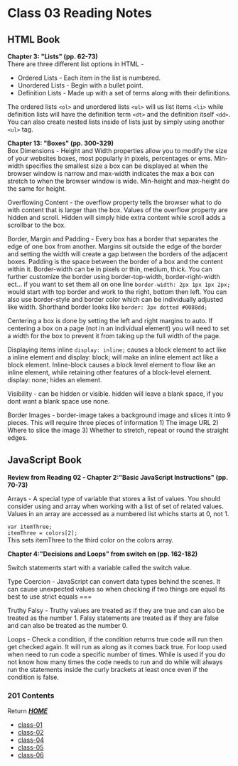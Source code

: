 # Class 03 Reading Notes

## HTML Book

**Chapter 3: "Lists" (pp. 62-73)**    
There are three different list options in HTML -    
* Ordered Lists - Each item in the list is numbered.   
* Unordered Lists - Begin with a bullet point.   
* Definition Lists - Made up with a set of terms along with their definitions.

The ordered lists `<ol>` and unordered lists `<ul>` will us list items `<li>` while definition lists will have the definition term `<dt>` and the definition itself `<dd>`. You can also create nested lists inside of lists just by simply using another `<ul>` tag. 

**Chapter 13: "Boxes" (pp. 300-329)**   
Box Dimensions - Height and Width properties allow you to modify the size of your websites boxes, most popularly in pixels, percentages or ems. Min-width specifies the smallest size a box can be displayed at when the browser window is narrow and max-width indicates the max a box can stretch to when the browser window is wide. Min-height and max-height do the same for height. 

Overflowing Content - the overflow property tells the browser what to do with content that is larger than the box. Values of the overflow property are hidden and scroll. Hidden will simply hide extra content while scroll adds a scrollbar to the box. 

Border, Margin and Padding - Every box has a border that separates the edge of one box from another. Margins sit outside the edge of the border and setting the width will create a gap between the borders of the adjacent boxes. Padding is the space between the border of a box and the content within it. Border-width can be in pixels or thin, medium, thick. You can further customize the border using border-top-width, border-right-width ect... if you want to set them all on one line `border-width: 2px 1px 1px 2px;` would start with top border and work to the right, bottom then left. You can also use border-style and border color which can be individually adjusted like width. Shorthand border looks like `border: 3px dotted #0088dd;`

Centering a box is done by setting the left and right margins to auto. If centering a box on a page (not in an individual element) you will need to set a width for the box to prevent it from taking up the full width of the page. 

Displaying items inline `display: inline;` causes a block element to act like a inline element and display: block; will make an inline element act like a block element. Inline-block causes a block level element to flow like an inline element, while retaining other features of a block-level element. display: none; hides an element. 

Visibility - can be hidden or visible. hidden will leave a blank space, if you dont want a blank space use none. 

Border Images - border-image takes a background image and slices it into 9 pieces. This will require three pieces of information 1) The image URL 2) Where to slice the image 3) Whether to stretch, repeat or round the straight edges. 

## JavaScript Book

**Review from Reading 02 - Chapter 2:"Basic JavaScript Instructions" (pp. 70-73)**

Arrays - A special type of variable that stores a list of values. You should consider using and array when working with a list of set of related values. Values in an array are accessed as a numbered list whichs starts at 0, not 1. 

`var itemThree;`   
`itemThree = colors[2];`   
This sets itemThree to the third color on the colors array.

**Chapter 4:"Decisions and Loops" from switch on (pp. 162-182)**

Switch statements start with a variable called the switch value. 

Type Coercion - JavaScript can convert data types behind the scenes. It can cause unexpected values so when checking if two things are equal its best to use strict equals === 

Truthy Falsy - Truthy values are treated as if they are true and can also be treated as the number 1. Falsy statements are treated as if they are false and can also be treated as the number 0. 

Loops - Check a condition, if the condition returns true code will run then get checked again. It will run as along as it comes back true. For loop used when need to run code a specific number of times. While is used if you do not know how many times the code needs to run and do while will always run the statements inside the curly brackets at least once even if the condition is false. 




### **201 Contents**
Return [**_HOME_**](https://DustinHall.github.io/reading-notes)
* [class-01](https://dustinhall.github.io/reading-notes/class-01)
* [class-02](http://dustinhall.github.io/reading-notes/class-02)
* [class-04](http://dustinhall.github.io/reading-notes/class-04)
* [class-05](http://dustinhall.github.io/reading-notes/class-05)
* [class-06](http://dustinhall.github.io/reading-notes/class-06)